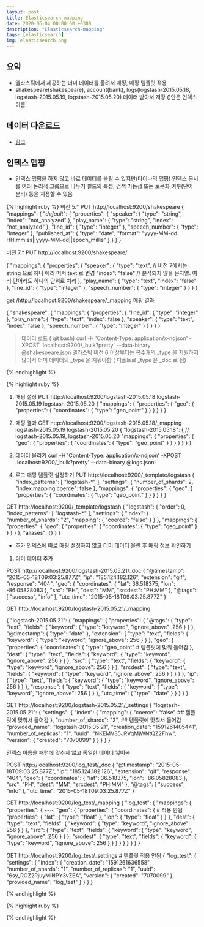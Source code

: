```yaml
---
layout: post
title: Elasticsearch-mapping
date: 2020-06-04 00:00:00 +0300
description: "Elasticsearch-mapping"
tags: [elasticsearch]
img: elasticsearch.png
---
```


## 요약

-   엘라스틱에서 제공하는 더미 데이터를 올려서 매핑, 매핑 템플릿 적용
-   shakespeare(shakespeare), account(bank), logs(logstash-2015.05.18, logstash-2015.05.19, logstash-2015.05.20) 데이터 받아서 저장 ()안은 인덱스 이름

## 데이터 다운로드

-   [링크][링크]

## 인덱스 맵핑

-   인덱스 맵핑을 하지 않고 바로 데이터를 올릴 수 있지만(다이나믹 맵핑) 인덱스 문서를 여러 논리적 그룹으로 나누거 필드의 특성, 검색 가능성 또는 토큰화 여부(단어 분리) 등을 지정할 수 있음

{% highlight ruby %}
버전 5.\*
PUT http://localhost:9200/shakespeare
{
    "mappings": {
        "_default_": {
            "properties": {
                "speaker": {
                    "type": "string",
                    "index": "not_analyzed"
                },
                "play_name": {
                    "type": "string",
                    "index": "not_analyzed"
                },
                "line_id": {
                    "type": "integer"
                },
                "speech_number": {
                    "type": "integer"
                },
                "published_at": {
                    "type": "date",
                    "format": "yyyy-MM-dd HH:mm:ss||yyyy-MM-dd||epoch_millis"
            }
        }
    }
}

버전 7.\*
PUT http://localhost:9200/shakespeare/

{
    "mappings": {
        "properties": {
            "speaker": {
                "type": "text",  // 버전 7에서는 string 으로 하니 에러 떠서 text 로 변경
                "index": "false"  // 분석되지 않을 문자열. 여러 단어라도 하나의 단위로 처리
            },
            "play_name": {
                "type": "text",
                "index": "false"
            },
            "line_id": {
                "type": "integer"
            },
            "speech_number": {
                "type": "integer"
            }
        }
    }
}

get /http://localhost:9200/shakespeare/_mapping 매핑 결과

{
    "shakespeare": {
        "mappings": {
            "properties": {
                "line_id": {
                    "type": "integer"
                },
                "play_name": {
                    "type": "text",
                    "index": false
                },
                "speaker": {
                    "type": "text",
                    "index": false
                },
                "speech_number": {
                    "type": "integer"
                }
            }
        }
    }
}

> 데이터 로드 ( git bash)
> curl -H 'Content-Type: application/x-ndjson' -XPOST 'localhost:9200/\_bulk?pretty' --data-binary @shakespeare.json
> 엘라스틱 버전 6 이상부터는 복수개의 \_type 을 지원하지 않아서 더미 데이터의 \_type 을 지워야함 ( 디폴트로 \_type 은 \_doc 로 됨)

{% endhighlight %}

{% highlight ruby %}

1. 매핑 설정
PUT http://localhost:9200/logstash-2015.05.18 logstash-2015.05.19 logstash-2015.05.20
{
    "mappings": {
        "properties": {
            "geo": {
                "properties": {
                    "coordinates": {
                        "type": "geo_point"
                    }
                }
            }
        }
    }
}

2. 매핑 결과
GET http://localhost:9200/logstash-2015.05.18/_mapping logstash-2015.05.19 logstash-2015.05.20
{
    "logstash-2015.05.18": { // logstash-2015.05.19, logstash-2015.05.20
        "mappings": {
            "properties": {
                "geo": {
                    "properties": {
                        "coordinates": {
                            "type": "geo_point"
                        }
                    }
                }
            }
        }
    }
}

3. 데이터 올리기
   curl -H 'Content-Type: application/x-ndjson' -XPOST 'localhost:9200/\_bulk?pretty' --data-binary @logs.jsonl

4)  로그 매핑 템플릿 설정하기
PUT http://localhost:9200/_template/logstash
{
    "index_patterns": [
        "logstash-*"
    ],
    "settings": {
        "number_of_shards": 2,
        "index.mapping.coerce": false
    },
    "mappings": {
        "properties": {
            "geo": {
                "properties": {
                    "coordinates": {
                        "type": "geo_point"
                    }
                }
            }
        }
    }
}


GET http://localhost:9200/_template/logstash
{
    "logstash": {
        "order": 0,
        "index_patterns": [
            "logstash-*"
        ],
        "settings": {
            "index": {
                "number_of_shards": "2",
                "mapping": {
                    "coerce": "false"
                }
            }
        },
        "mappings": {
            "properties": {
                "geo": {
                    "properties": {
                        "coordinates": {
                            "type": "geo_point"
                        }
                    }
                }
            }
        },
        "aliases": {}
    }
}
* 추가 인덱스에 따로 매핑 설정하지 않고 더미 데이터 올린 후 매핑 정보 확인하기
1) 더미 데이터 추가

POST http://localhost:9200/logstash-2015.05.21/_doc
{
    "@timestamp": "2015-05-18T09:03:25.877Z",
    "ip": "185.124.182.126",
    "extension": "gif",
    "response": "404",
    "geo": {
        "coordinates": {
            "lat": 36.518375,
            "lon": -86.05828083
        },
        "src": "PH",
        "dest": "MM",
        "srcdest": "PH:MM"
    },
    "@tags": [
        "success",
        "info"
    ],
    "utc_time": "2015-05-18T09:03:25.877Z"
}

GET http://localhost:9200/logstash-2015.05.21/_mapping

{
    "logstash-2015.05.21": {
        "mappings": {
            "properties": {
                "@tags": {
                    "type": "text",
                    "fields": {
                        "keyword": {
                            "type": "keyword",
                            "ignore_above": 256
                        }
                    }
                },
                "@timestamp": {
                    "type": "date"
                },
                "extension": {
                    "type": "text",
                    "fields": {
                        "keyword": {
                            "type": "keyword",
                            "ignore_above": 256
                        }
                    }
                },
                "geo": {
                    "properties": {
                        "coordinates": {
                            "type": "geo_point"   # 템플릿에 맞춰 들어감
                        },
                        "dest": {
                            "type": "text",
                            "fields": {
                                "keyword": {
                                    "type": "keyword",
                                    "ignore_above": 256
                                }
                            }
                        },
                        "src": {
                            "type": "text",
                            "fields": {
                                "keyword": {
                                    "type": "keyword",
                                    "ignore_above": 256
                                }
                            }
                        },
                        "srcdest": {
                            "type": "text",
                            "fields": {
                                "keyword": {
                                    "type": "keyword",
                                    "ignore_above": 256
                                }
                            }
                        }
                    }
                },
                "ip": {
                    "type": "text",
                    "fields": {
                        "keyword": {
                            "type": "keyword",
                            "ignore_above": 256
                        }
                    }
                },
                "response": {
                    "type": "text",
                    "fields": {
                        "keyword": {
                            "type": "keyword",
                            "ignore_above": 256
                        }
                    }
                },
                "utc_time": {
                    "type": "date"
                }
            }
        }
    }
}


GET http://localhost:9200/logstash-2015.05.21/_settings
{
    "logstash-2015.05.21": {
        "settings": {
            "index": {
                "mapping": {
                    "coerce": "false"      ## 템플릿에 맞춰서 들어감
                },
                "number_of_shards": "2",   ## 템플릿에 맞춰서 들어감
                "provided_name": "logstash-2015.05.21",
                "creation_date": "1591261405441",
                "number_of_replicas": "1",
                "uuid": "NKEMV35JRVqMjWNtQZ2Fhw",
                "version": {
                    "created": "7070099"
                }
            }
        }
    }
}


인덱스 이름을 패턴에 맞추지 않고 동일한 데이터 넣어봄

POST http://localhost:9200/log_test/_doc
{
    "@timestamp": "2015-05-18T09:03:25.877Z",
    "ip": "185.124.182.126",
    "extension": "gif",
    "response": "404",
    "geo": {
        "coordinates": {
            "lat": 36.518375,
            "lon": -86.05828083
        },
        "src": "PH",
        "dest": "MM",
        "srcdest": "PH:MM"
    },
    "@tags": [
        "success",
        "info"
    ],
    "utc_time": "2015-05-18T09:03:25.877Z"
}


GET http://localhost:9200/log_test/_mapping
{
    "log_test": {
        "mappings": {
            "properties": {
                ~~~
                "geo": {
                    "properties": {
                        "coordinates": {    # 적용 안됨
                            "properties": {
                                "lat": {
                                    "type": "float"
                                },
                                "lon": {
                                    "type": "float"
                                }
                            }
                        },
                        "dest": {
                            "type": "text",
                            "fields": {
                                "keyword": {
                                    "type": "keyword",
                                    "ignore_above": 256
                                }
                            }
                        },
                        "src": {
                            "type": "text",
                            "fields": {
                                "keyword": {
                                    "type": "keyword",
                                    "ignore_above": 256
                                }
                            }
                        },
                        "srcdest": {
                            "type": "text",
                            "fields": {
                                "keyword": {
                                    "type": "keyword",
                                    "ignore_above": 256
                                }
                            }
                        }
                    }
                }
            }
        }
    }
}


GET http://localhost:9200/log_test/_settings  # 템플릿 적용 안됨
{
    "log_test": {
        "settings": {
            "index": {
                "creation_date": "1591261636558",
                "number_of_shards": "1",
                "number_of_replicas": "1",
                "uuid": "6sy_ROZ2RjuyMiNPY3vZEA",
                "version": {
                    "created": "7070099"
                },
                "provided_name": "log_test"
            }
        }
    }
}





{% endhighlight %}

{% highlight ruby %}

{% endhighlight %}

[링크]: https://www.elastic.co/guide/kr/kibana/current/tutorial-load-dataset.html
